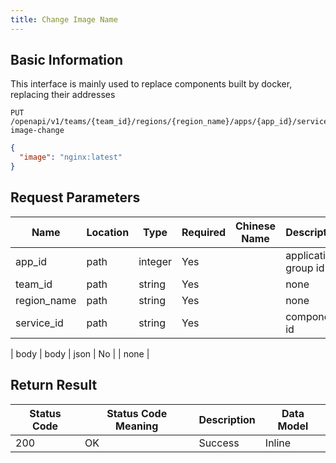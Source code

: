 ```yaml
---
title: Change Image Name
---
```


## Basic Information

This interface is mainly used to replace components built by docker, replacing their addresses

```shell title="请求路径"
PUT /openapi/v1/teams/{team_id}/regions/{region_name}/apps/{app_id}/services/{service_id}/docker-image-change
```

```json title="Body 请求体示例"
{
  "image": "nginx:latest"
}
```

## Request Parameters

| Name                             | Location | Type    | Required | Chinese Name | Description          |
| -------------------------------- | -------- | ------- | -------- | ------------ | -------------------- |
| app_id      | path     | integer | Yes      |              | application group id |
| team_id     | path     | string  | Yes      |              | none                 |
| region_name | path     | string  | Yes      |              | none                 |
| service_id  | path     | string  | Yes      |              | component id         |

\| body        | body | json    | No   |        | none     |

## Return Result

| Status Code | Status Code Meaning | Description | Data Model |
| ----------- | ------------------- | ----------- | ---------- |
| 200         | OK                  | Success     | Inline     |
